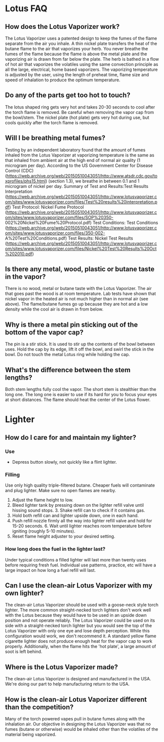 # Lotus FAQ

## How does the Lotus Vaporizer work?

The Lotus Vaporizer uses a patented design to keep the fumes of the flame separate from the air you inhale. A thin nickel plate transfers the heat of the butane flame to the air that vaporizes your herb. You never breathe the fumes of the flame because the flame is above the metal plate and the vaporizing air is drawn from far below the plate. The herb is bathed in a flow of hot air that vaporizes the volatiles using the same convection principle as all the large, electrical, home based vaporizers. The vaporizing temperature is adjusted by the user, using the length of preheat time, flame size and speed of inhalation to produce the optimum temperature.

## Do any of the parts get too hot to touch?

The lotus shaped ring gets very hot and takes 20-30 seconds to cool after the torch flame is removed. Be careful when removing the vapor cap from the bowl/stem. The nickel plate (hot plate) gets very hot during use, but cools quickly after the torch flame is removed.

## Will I be breathing metal fumes?

Testing by an independent laboratory found that the amount of fumes inhaled from the Lotus Vaporizer at vaporizing temperature is the same as that inhaled from ambient air at the high end of normal air quality (1 microgram per day).
According to the US Government Center for Disease Control (CDC) (https://web.archive.org/web/20150510043051/http://www.atsdr.cdc.gov/toxprofiles/phs15.html) (section 1.3), we breathe in between 0.1 and 1 microgram of nickel per day.
Summary of Test and Results:Test Results Interpretation (https://web.archive.org/web/20150510043051/http://www.lotusvaporizer.com/sites/www.lotusvaporizer.com/files/Test%20results%20interpretation.pdf)
Test Protocol: Nickel Fume Protocol (https://web.archive.org/web/20150510043051/http://www.lotusvaporizer.com/sites/www.lotusvaporizer.com/files/SOP%20350- 002%20Nickel%20Fume%20Protocol.pdf)
Test Conditions: Test Conditions (https://web.archive.org/web/20150510043051/http://www.lotusvaporizer.com/sites/www.lotusvaporizer.com/files/350-002- A%20Test%20Conditions.pdf)
Test Results: Nickel Test Results (https://web.archive.org/web/20150510043051/http://www.lotusvaporizer.com/sites/www.lotusvaporizer.com/files/Nickel%20Test%20Results%20Oct%202010.pdf)

## Is there any metal, wood, plastic or butane taste in the vapor?

There is no wood, metal or butane taste with the Lotus Vaporizer. The air that goes past the wood is at room temperature. Lab tests have shown that nickel vapor in the heated air is not much higher than in normal air (see above). The flame/butane fumes go up because they are hot and a low density while the cool air is drawn in from below.
            
## Why is there a metal pin sticking out of the bottom of the vapor cap?

The pin is a stir stick. It is used to stir up the contents of the bowl between uses. Hold the cap by its edge, lift it off the bowl, and swirl the stick in the bowl. Do not touch the metal Lotus ring while holding the cap.

## What's the difference between the stem lengths?
Both stem lengths fully cool the vapor. The short stem is stealthier than the long one. The long one is easier to use if its hard for you to focus your eyes at short distances. The flame should heat the center of the Lotus flower.

# Lighter

## How do I care for and maintain my lighter?

### Use

 - Depress button slowly, not quickly like a flint lighter.
 
### Filling

Use only high quality triple-filtered butane. Cheaper fuels will contaminate and plug lighter. Make sure no open flames are nearby.

1. Adjust the flame height to low.
2. Bleed lighter tank by pressing down on the lighter refill valve until hissing sound stops. 3. Shake refill can to check if it contains gas.
4. Hold both refill can and lighter upside down, one in each hand.
5. Push refill nozzle firmly all the way into lighter refill valve and hold for 15-20 seconds. 6. Wait until lighter reaches room temperature before igniting (roughly 5-10 minutes).
7. Reset flame height adjuster to your desired setting.


### How long does the fuel in the lighter last?

Under typical conditions a filled lighter will last more than twenty uses before requiring fresh fuel. 
Individual use patterns, practice, etc will have a large impact on how long a fuel refill will last.

## Can I use the clean-air Lotus Vaporizer with my own lighter?

The clean-air Lotus Vaporizer should be used with a goose-neck style torch lighter. 
The more common straight-necked torch lighters don't work well with the Lotus because they would have to be used in an upside down position and not operate reliably. 
The Lotus Vaporizer could be used on its side with a straight-necked torch lighter but you would see the top of the Lotus Vaporizer with only one eye and lose depth perception. While this configuration would work, we don't recommend it.
A standard yellow flame cigarette lighter does not produce enough heat for the vapor cap to work properly. Additionally, when the flame hits the 'hot plate', a large amount of soot is left behind.
## Where is the Lotus Vaporizer made?

The clean-air Lotus Vaporizer is designed and manufactured in the USA. We're doing our part to help manufacturing return to the USA.

## How is the clean-air Lotus Vaporizer different than the competition?

Many of the torch powered vapes pull in butane fumes along with the inhalation air. Our objective in designing the Lotus Vaporizer was that no fumes (butane or otherwise) would be inhaled other than the volatiles of the material being vaporized.
